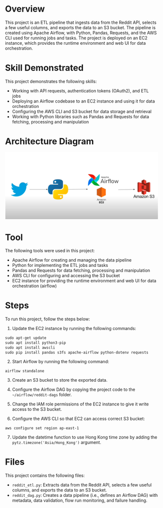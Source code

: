 # Overview
This project is an ETL pipeline that ingests data from the Reddit API, selects a few useful columns, and exports the data to an S3 bucket. The pipeline is created using Apache Airflow, with Python, Pandas, Requests, and the AWS CLI used for running jobs and tasks. The project is deployed on an EC2 instance, which provides the runtime environment and web UI for data orchestration.

# Skill Demonstrated
This project demonstrates the following skills:
- Working with API requests, authentication tokens (OAuth2), and ETL jobs
- Deploying an Airflow codebase to an EC2 instance and using it for data orchestration
- Configuring the AWS CLI and S3 bucket for data storage and retrieval
- Working with Python libraries such as Pandas and Requests for data fetching, processing and manipulation

# Architecture Diagram

![Airflow Project Architecture Diagram](./architecture.png)

# Tool
The following tools were used in this project:
- Apache Airflow for creating and managing the data pipeline
- Python for implementing the ETL jobs and tasks
- Pandas and Requests for data fetching, processing and manipulation
- AWS CLI for configuring and accessing the S3 bucket
- EC2 instance for providing the runtime environment and web UI for data orchestration (airflow)

# Steps
To run this project, follow the steps below:
1. Update the EC2 instance by running the following commands:
```
sudo apt-get update
sudo apt install python3-pip
sudo apt install awscli
sudo pip install pandas s3fs apache-airflow python-dotenv requests
```

2. Start Airflow by running the following command:
```
airflow standalone
```

3. Create an S3 bucket to store the exported data.

4. Configure the Airflow DAG by copying the project code to the `~/airflow/reddit-dags` folder.

5. Change the IAM role permissions of the EC2 instance to give it write access to the S3 bucket.

6. Configure the AWS CLI so that EC2 can access correct S3 bucket:
```
aws configure set region ap-east-1
```

7. Update the datetime function to use Hong Kong time zone by adding the `pytz.timezone('Asia/Hong_Kong')` argument.

# Files
This project contains the following files:
- `reddit_etl.py`: Extracts data from the Reddit API, selects a few useful columns, and exports the data to an S3 bucket.
- `reddit_dag.py`: Creates a data pipeline (i.e., defines an Airflow DAG) with metadata, data validation, flow run monitoring, and failure handling.
